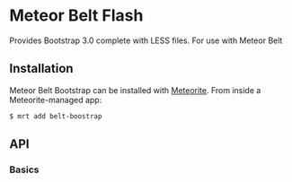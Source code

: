 # Meteor Belt Flash

Provides Bootstrap 3.0 complete with LESS files. For use with Meteor Belt

## Installation

Meteor Belt Bootstrap can be installed with [Meteorite](https://github.com/oortcloud/meteorite/). From inside a Meteorite-managed app:

``` sh
$ mrt add belt-boostrap
```

## API

### Basics
